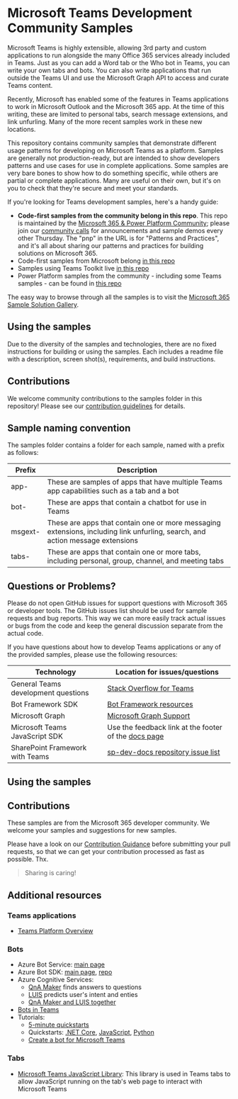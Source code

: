 # Microsoft Teams Development Community Samples

Microsoft Teams is highly extensible, allowing 3rd party and custom applications to run alongside the many Office 365 services already included in Teams. Just as you can add a Word tab or the Who bot in Teams, you can write your own tabs and bots. You can also write applications that run outside the Teams UI and use the Microsoft Graph API to access and curate Teams content.

Recently, Microsoft has enabled some of the features in Teams applications to work in Microsoft Outlook and the Microsoft 365 app. At the time of this writing, these are limited to personal tabs, search message extensions, and link unfurling. Many of the more recent samples work in these new locations.

This repository contains community samples that demonstrate different usage patterns for developing on Microsoft Teams as a platform. Samples are generally not production-ready, but are intended to show developers patterns and use cases for use in complete applications. Some samples are very bare bones to show how to do something specific, while others are partial or complete applications. Many are useful on their own, but it's on you to check that they're secure and meet your standards.

If you're looking for Teams development samples, here's a handy guide:

* **Code-first samples from the community belong in this repo**. This repo is maintained by the [Microsoft 365 & Power Platform Community](https://pnp.github.io/); please join our [community calls](https://pnp.github.io/#community) for announcements and sample demos every other Thursday. The "pnp" in the URL is for "Patterns and Practices", and it's all about sharing our patterns and practices for building solutions on Microsoft 365.
* Code-first samples from Microsoft belong [in this repo](https://github.com/OfficeDev/Microsoft-Teams-Samples/tree/main)
* Samples using Teams Toolkit live [in this repo](https://github.com/officedev/teamsfx-samples)
* Power Platform samples from the community - including some Teams samples - can be found in [this repo](https://github.com/pnp/powerplatform-samples)

The easy way to browse through all the samples is to visit the [Microsoft 365 Sample Solution Gallery](https://adoption.microsoft.com/en-us/sample-solution-gallery/).

## Using the samples

Due to the diversity of the samples and technologies, there are no fixed instructions for building or using the samples. Each includes a readme file with a description, screen shot(s), requirements, and build instructions.

## Contributions

We welcome community contributions to the samples folder in this repository! 
Please see our [contribution guidelines](./CONTRIBUTING.md) for details. 

## Sample naming convention

The samples folder contains a folder for each sample, named with a prefix as follows:

| Prefix | Description |
| --- | --- |
| app- | These are samples of apps that have multiple Teams app capabilities such as a tab and a bot |
| bot- | These are apps that contain a chatbot for use in Teams |
| msgext- | These are apps that contain one or more messaging extensions, including link unfurling, search, and action message extensions |
| tabs- | These are apps that contain one or more tabs, including personal, group, channel, and meeting tabs |


## Questions or Problems?

Please do not open GitHub issues for  support questions with Microsoft 365 or developer tools. The GitHub issues list should be used for sample requests and bug reports. This way we can more easily track actual issues or bugs from the code and keep the general discussion separate from the actual code.

If you have questions about how to develop Teams applications or any of the provided samples, please use the following resources:

| Technology | Location for issues/questions |
| --- | --- |
| General Teams development questions | [Stack Overflow for Teams](https://appsource.microsoft.com/en-us/product/office/WA200000739) |
| Bot Framework SDK | [Bot Framework resources](https://docs.microsoft.com/en-us/azure/bot-service/bot-service-resources-links-help?view=azure-bot-service-4.0) |
| Microsoft Graph | [Microsoft Graph Support](https://developer.microsoft.com/en-us/graph/support)  |
| Microsoft Teams JavaScript SDK | Use the feedback link at the footer of the [docs page](https://docs.microsoft.com/en-us/javascript/api/overview/msteams-client?view=msteams-client-js-latest) |
| SharePoint Framework with Teams | [sp-dev-docs repository issue list](https://github.com/SharePoint/sp-dev-docs/issues) |

## Using the samples

## Contributions

These samples are from the Microsoft 365 developer community. We welcome your samples and suggestions for new samples. 

Please have a look on our [Contribution Guidance](./CONTRIBUTING.md) before submitting your pull requests, so that we can get your contribution processed as fast as possible. Thx.

> Sharing is caring!

## Additional resources

### Teams applications

* [Teams Platform Overview](https://docs.microsoft.com/en-us/microsoftteams/platform/overview)

### Bots

* Azure Bot Service: [main page](https://azure.microsoft.com/en-us/services/bot-service/)
* Azure Bot SDK: [main page](https://dev.botframework.com/), [repo](https://github.com/microsoft/botframework-sdk)
* Azure Cognitive Services:
    * [QnA Maker](https://www.qnamaker.ai/) finds answers to questions
    * [LUIS](https://www.luis.ai)  predicts user's intent and enties
    * [QnA Maker and LUIS together](https://docs.microsoft.com/en-us/azure/cognitive-services/qnamaker/tutorials/integrate-qnamaker-luis)
* [Bots in Teams](https://docs.microsoft.com/en-us/microsoftteams/platform/bots/what-are-bots)
* Tutorials: 
    * [5-minute quickstarts](https://docs.microsoft.com/en-us/azure/bot-service/?view=azure-bot-service-4.0#5-minute-quickstarts)
    * Quickstarts: [.NET Core](https://github.com/microsoft/BotBuilder-Samples/tree/main/samples/csharp_dotnetcore/57.teams-conversation-bot), [JavaScript](https://github.com/microsoft/BotBuilder-Samples/tree/main/samples/javascript_nodejs/57.teams-conversation-bot), [Python](https://github.com/microsoft/BotBuilder-Samples/tree/main/samples/python/57.teams-conversation-bot)
    * [Create a bot for Microsoft Teams](https://docs.microsoft.com/en-us/microsoftteams/platform/bots/how-to/create-a-bot-for-teams)

### Tabs

* [Microsoft Teams JavaScript Library](https://github.com/OfficeDev/BotBuilder-MicrosoftTeams): This library is used in Teams tabs to allow JavaScript running on the tab's web page to interact with Microsoft Teams
